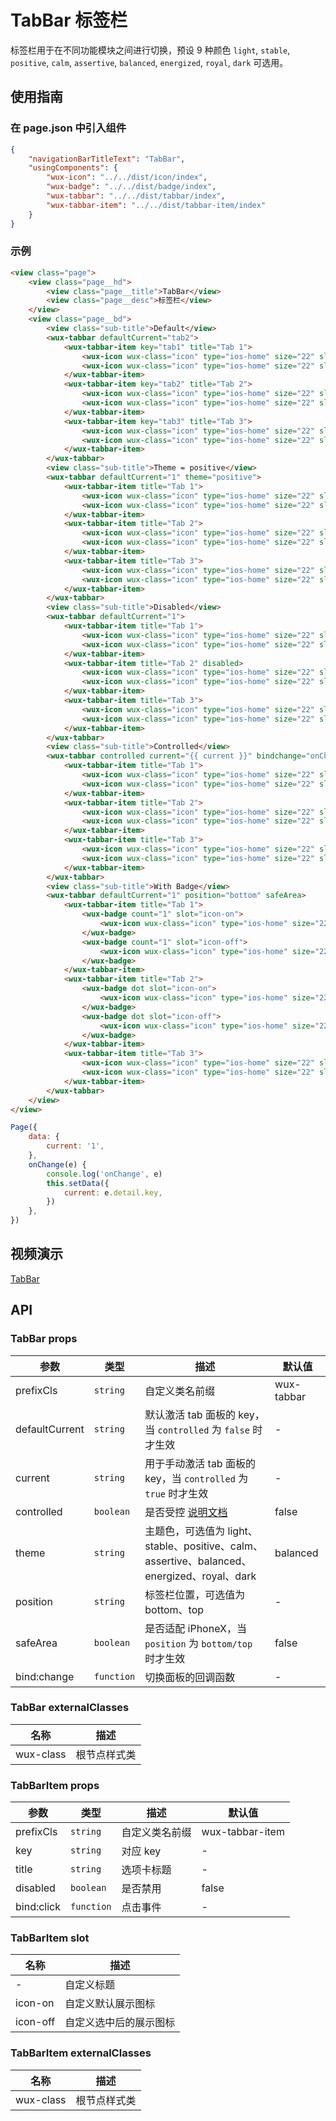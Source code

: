 # TabBar 标签栏

标签栏用于在不同功能模块之间进行切换，预设 9 种颜色 `light`, `stable`, `positive`, `calm`, `assertive`, `balanced`, `energized`, `royal`, `dark` 可选用。

## 使用指南

### 在 page.json 中引入组件

```json
{
    "navigationBarTitleText": "TabBar",
    "usingComponents": {
        "wux-icon": "../../dist/icon/index",
        "wux-badge": "../../dist/badge/index",
        "wux-tabbar": "../../dist/tabbar/index",
        "wux-tabbar-item": "../../dist/tabbar-item/index"
    }
}
```

### 示例

```html
<view class="page">
    <view class="page__hd">
        <view class="page__title">TabBar</view>
        <view class="page__desc">标签栏</view>
    </view>
    <view class="page__bd">
        <view class="sub-title">Default</view>
        <wux-tabbar defaultCurrent="tab2">
            <wux-tabbar-item key="tab1" title="Tab 1">
                <wux-icon wux-class="icon" type="ios-home" size="22" slot="icon-on" />
                <wux-icon wux-class="icon" type="ios-home" size="22" slot="icon-off" />
            </wux-tabbar-item>
            <wux-tabbar-item key="tab2" title="Tab 2">
                <wux-icon wux-class="icon" type="ios-home" size="22" slot="icon-on" />
                <wux-icon wux-class="icon" type="ios-home" size="22" slot="icon-off" />
            </wux-tabbar-item>
            <wux-tabbar-item key="tab3" title="Tab 3">
                <wux-icon wux-class="icon" type="ios-home" size="22" slot="icon-on" />
                <wux-icon wux-class="icon" type="ios-home" size="22" slot="icon-off" />
            </wux-tabbar-item>
        </wux-tabbar>
        <view class="sub-title">Theme = positive</view>
        <wux-tabbar defaultCurrent="1" theme="positive">
            <wux-tabbar-item title="Tab 1">
                <wux-icon wux-class="icon" type="ios-home" size="22" slot="icon-on" />
                <wux-icon wux-class="icon" type="ios-home" size="22" slot="icon-off" />
            </wux-tabbar-item>
            <wux-tabbar-item title="Tab 2">
                <wux-icon wux-class="icon" type="ios-home" size="22" slot="icon-on" />
                <wux-icon wux-class="icon" type="ios-home" size="22" slot="icon-off" />
            </wux-tabbar-item>
            <wux-tabbar-item title="Tab 3">
                <wux-icon wux-class="icon" type="ios-home" size="22" slot="icon-on" />
                <wux-icon wux-class="icon" type="ios-home" size="22" slot="icon-off" />
            </wux-tabbar-item>
        </wux-tabbar>
        <view class="sub-title">Disabled</view>
        <wux-tabbar defaultCurrent="1">
            <wux-tabbar-item title="Tab 1">
                <wux-icon wux-class="icon" type="ios-home" size="22" slot="icon-on" />
                <wux-icon wux-class="icon" type="ios-home" size="22" slot="icon-off" />
            </wux-tabbar-item>
            <wux-tabbar-item title="Tab 2" disabled>
                <wux-icon wux-class="icon" type="ios-home" size="22" slot="icon-on" />
                <wux-icon wux-class="icon" type="ios-home" size="22" slot="icon-off" />
            </wux-tabbar-item>
            <wux-tabbar-item title="Tab 3">
                <wux-icon wux-class="icon" type="ios-home" size="22" slot="icon-on" />
                <wux-icon wux-class="icon" type="ios-home" size="22" slot="icon-off" />
            </wux-tabbar-item>
        </wux-tabbar>
        <view class="sub-title">Controlled</view>
        <wux-tabbar controlled current="{{ current }}" bindchange="onChange">
            <wux-tabbar-item title="Tab 1">
                <wux-icon wux-class="icon" type="ios-home" size="22" slot="icon-on" />
                <wux-icon wux-class="icon" type="ios-home" size="22" slot="icon-off" />
            </wux-tabbar-item>
            <wux-tabbar-item title="Tab 2">
                <wux-icon wux-class="icon" type="ios-home" size="22" slot="icon-on" />
                <wux-icon wux-class="icon" type="ios-home" size="22" slot="icon-off" />
            </wux-tabbar-item>
            <wux-tabbar-item title="Tab 3">
                <wux-icon wux-class="icon" type="ios-home" size="22" slot="icon-on" />
                <wux-icon wux-class="icon" type="ios-home" size="22" slot="icon-off" />
            </wux-tabbar-item>
        </wux-tabbar>
        <view class="sub-title">With Badge</view>
        <wux-tabbar defaultCurrent="1" position="bottom" safeArea>
            <wux-tabbar-item title="Tab 1">
                <wux-badge count="1" slot="icon-on">
                    <wux-icon wux-class="icon" type="ios-home" size="22" />
                </wux-badge>
                <wux-badge count="1" slot="icon-off">
                    <wux-icon wux-class="icon" type="ios-home" size="22" />
                </wux-badge>
            </wux-tabbar-item>
            <wux-tabbar-item title="Tab 2">
                <wux-badge dot slot="icon-on">
                    <wux-icon wux-class="icon" type="ios-home" size="22" />
                </wux-badge>
                <wux-badge dot slot="icon-off">
                    <wux-icon wux-class="icon" type="ios-home" size="22" />
                </wux-badge>
            </wux-tabbar-item>
            <wux-tabbar-item title="Tab 3">
                <wux-icon wux-class="icon" type="ios-home" size="22" slot="icon-on" />
                <wux-icon wux-class="icon" type="ios-home" size="22" slot="icon-off" />
            </wux-tabbar-item>
        </wux-tabbar>
    </view>
</view>
```

```js
Page({
    data: {
        current: '1',
    },
    onChange(e) {
        console.log('onChange', e)
        this.setData({
            current: e.detail.key,
        })
    },
})
```

## 视频演示

[TabBar](./_media/tabbar.mp4 ':include :type=iframe width=375px height=667px')

## API

### TabBar props

| 参数 | 类型 | 描述 | 默认值 |
| --- | --- | --- | --- |
| prefixCls | `string` | 自定义类名前缀 | wux-tabbar |
| defaultCurrent | `string` | 默认激活 tab 面板的 key，当 `controlled` 为 `false` 时才生效 | - |
| current | `string` | 用于手动激活 tab 面板的 key，当 `controlled` 为 `true` 时才生效 | - |
| controlled | `boolean` | 是否受控 [说明文档](controlled.md) | false |
| theme | `string` | 主题色，可选值为 light、stable、positive、calm、assertive、balanced、energized、royal、dark | balanced |
| position | `string` | 标签栏位置，可选值为 bottom、top | - |
| safeArea | `boolean` | 是否适配 iPhoneX，当 `position` 为 `bottom/top` 时才生效 | false |
| bind:change | `function` | 切换面板的回调函数 | - |

### TabBar externalClasses

| 名称 | 描述 |
| --- | --- |
| wux-class | 根节点样式类 |

### TabBarItem props

| 参数 | 类型 | 描述 | 默认值 |
| --- | --- | --- | --- |
| prefixCls | `string` | 自定义类名前缀 | wux-tabbar-item |
| key | `string` | 对应 key | - |
| title | `string` | 选项卡标题 | - |
| disabled | `boolean` | 是否禁用 | false |
| bind:click | `function` | 点击事件 | - |

### TabBarItem slot

| 名称 | 描述 |
| --- | --- |
| - | 自定义标题 |
| icon-on | 自定义默认展示图标 |
| icon-off | 自定义选中后的展示图标 |

### TabBarItem externalClasses

| 名称 | 描述 |
| --- | --- |
| wux-class | 根节点样式类 |